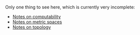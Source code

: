 Only one thing to see here, which is currently very incomplete:

 - [Notes on computability](computability.html)
 - [Notes on metric spaces](ms.html)
 - [Notes on topology](top.html)
